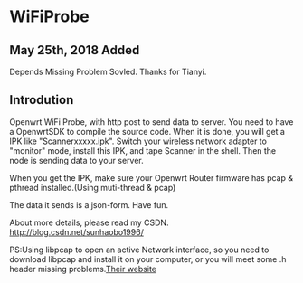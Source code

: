 # WiFiProbe
## May 25th, 2018 Added ##

Depends Missing Problem Sovled. Thanks for Tianyi.

## Introdution
Openwrt WiFi Probe, with http post to send data to server.
You need to have a OpenwrtSDK to compile the source code. When it is done, you will get a IPK like "Scannerxxxxx.ipk".
Switch your wireless network adapter to "monitor" mode, install this IPK, and tape Scanner in the shell. Then the node is sending data to your server.

When you get the IPK, make sure your Openwrt Router firmware has pcap & pthread installed.(Using muti-thread & pcap)

The data it sends is a json-form. Have fun.

About more details, please read my CSDN.
http://blog.csdn.net/sunhaobo1996/

PS:Using libpcap to open an active Network interface, so you need to download libpcap and install it on your computer, or you will meet some .h header missing problems.[Their website](http://www.tcpdump.org/#latest-releases)
